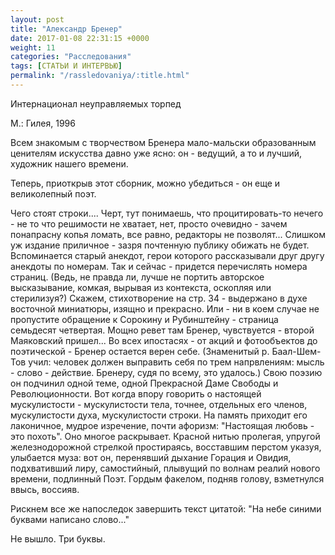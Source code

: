 ```yaml
---
layout: post
title: "Александр Бренер"
date: 2017-01-08 22:31:15 +0000
weight: 11
categories: "Расследования"
tags: [СТАТЬИ И ИНТЕРВЬЮ]
permalink: "/rassledovaniya/:title.html"
---
```

Интернационал неуправляемых торпед

М.: Гилея, 1996

Всем знакомым с творчеством Бренера мало-мальски образованным ценителям искусства давно уже ясно: он - ведущий, а то и лучший, художник нашего времени.

Теперь, приоткрыв этот сборник, можно убедиться - он еще и великолепный поэт.

Чего стоят строки.... Черт, тут понимаешь, что процитировать-то нечего - не то что решимости не хватает, нет, просто очевидно - зачем понапрасну копья ломать, все равно, редакторы не позволят... Слишком уж издание приличное - зазря почтенную публику обижать не будет. Вспоминается старый анекдот, герои которого рассказывали друг другу анекдоты по номерам. Так и сейчас - придется перечислять номера страниц. (Ведь, не правда ли, лучше не портить авторское высказывание, комкая, вырывая из контекста, оскопляя или стерилизуя?) Скажем, стихотворение на стр. 34 - выдержано в духе восточной миниатюры, изящно и прекрасно. Или - ни в коем случае не пропустите обращение к Сорокину и Рубинштейну - страница семьдесят четвертая. Мощно ревет там Бренер, чувствуется - второй Маяковский пришел... Во всех ипостасях - от акций и фотообъектов до поэтической - Бренер остается верен себе. (Знаменитый р. Баал-Шем-Тов учил: человек должен выправить себя по трем напрвлениям: мысль - слово - действие. Бренеру, судя по всему, это удалось.) Свою поэзию он подчинил одной теме, одной Прекрасной Даме Свободы и Революционности. Вот когда впору говорить о настоящей мускулистости - мускулистости тела, точнее, отдельных его членов, мускулистости духа, мускулистости строки. На память приходит его лаконичное, мудрое изречение, почти афоризм: "Настоящая любовь - это похоть". Оно многое раскрывает. Красной нитью пролегая, упругой железнодорожной стрелкой простираясь, восставшим перстом указуя, улыбается муза: вот он, перенявший дыхание Горация и Овидия, подхвативший лиру, самостийный, плывущий по волнам реалий нового времени, подлинный Поэт. Гордым факелом, подняв голову, взметнулся ввысь, воссияв.

Рискнем все же напоследок завершить текст цитатой: "На небе синими буквами написано слово..."

Не вышло. Три буквы.
